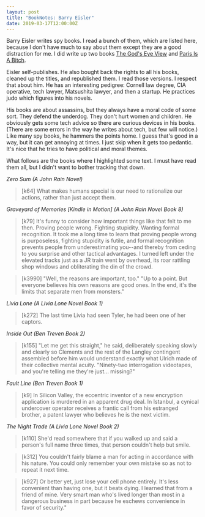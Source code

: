 ```yaml
---
layout: post
title: "BookNotes: Barry Eisler"
date: 2019-03-17T12:00:00Z
---
```

Barry Eisler writes spy books. I read a bunch of them, which are
listed here, because I don't have much to say about them except they
are a good distraction for me. I did write up two books 
[The God's Eye View](/2019/02/23/Gods-Eye-View.html) and
[Paris Is A Bitch](/2019/02/23/Paris-Is-A-Bitch.html).

Eisler self-publishes. He also bought back the rights to all his
books, cleaned up the titles, and republished them. I read those
versions. I respect that about him. He has an interesting pedigree:
Cornell law degree, CIA operative, tech lawyer, Matsushita lawyer, and
then a startup. He practices judo which figures into his novels.

His books are about assassins, but they always have a moral code of
some sort. They defend the underdog. They don't hurt women and
children. He obviously gets some tech advice so there are curious
devices in his books. (There are some errors in the way he writes
about tech, but few will notice.) Like many spy books, he hammers the
points home. I guess that's good in a way, but it can get annoying at
times. I just skip when it gets too pedantic. It's nice that he tries
to have political and moral themes.

What follows are the books where I highlighted some text. I must have
read them all, but I didn't want to bother tracking that down.

_Zero Sum (A John Rain Novel)_

> [k64] What makes humans special is our need to rationalize our actions,
> rather than just accept them.

_Graveyard of Memories [Kindle in Motion] (A John Rain Novel Book 8)_

> [k79] It's funny to consider how important things like that felt to me
> then. Proving people wrong. Fighting stupidity. Wanting formal
> recognition. It took me a long time to learn that proving people wrong is
> purposeless, fighting stupidity is futile, and formal recognition
> prevents people from underestimating you--and thereby from ceding to you
> surprise and other tactical advantages. I turned left under the elevated
> tracks just as a JR train went by overhead, its roar rattling shop
> windows and obliterating the din of the crowd.

> [k3990] "Well, the reasons are important, too." "Up to a point. But
> everyone believes his own reasons are good ones. In the end, it's the
> limits that separate men from monsters."

_Livia Lone (A Livia Lone Novel Book 1)_

> [k272] The last time Livia had seen Tyler, he had been one of her
> captors.

_Inside Out (Ben Treven Book 2)_

> [k155] "Let me get this straight," he said, deliberately speaking slowly
> and clearly so Clements and the rest of the Langley contingent assembled
> before him would understand exactly what Ulrich made of their collective
> mental acuity. "Ninety-two interrogation videotapes, and you're telling
> me they're just... missing?"

_Fault Line (Ben Treven Book 1)_

> [k9] In Silicon Valley, the eccentric inventor of a new encryption
> application is murdered in an apparent drug deal. In Istanbul, a cynical
> undercover operator receives a frantic call from his estranged brother, a
> patent lawyer who believes he is the next victim.

_The Night Trade (A Livia Lone Novel Book 2)_

> [k110] She'd read somewhere that if you walked up and said a person's
> full name three times, that person couldn't help but smile.

> [k312] You couldn't fairly blame a man for acting in accordance with his
> nature. You could only remember your own mistake so as not to repeat it
> next time.

> [k927] Or better yet, just lose your cell phone entirely. It's less
> convenient than having one, but it beats dying. I learned that from a
> friend of mine. Very smart man who's lived longer than most in a
> dangerous business in part because he eschews convenience in favor of
> security."
